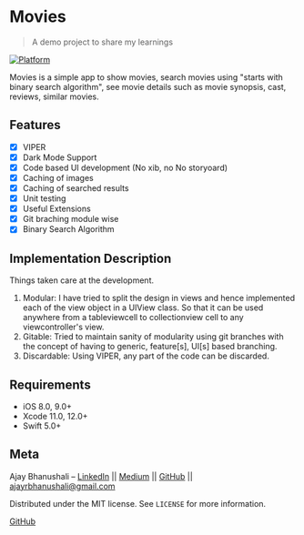 # Movies
> A demo project to share my learnings 

[![Platform](https://img.shields.io/cocoapods/p/LFAlertController.svg?style=flat)](http://cocoapods.org/pods/LFAlertController)

Movies is a simple app to show movies, search movies using "starts with binary search algorithm", see movie details such as movie synopsis, cast, reviews, similar movies.

## Features

- [x] VIPER
- [x] Dark Mode Support
- [x] Code based UI development (No xib, no No storyoard)
- [x] Caching of images
- [x] Caching of searched results
- [x] Unit testing
- [x] Useful Extensions
- [x] Git braching module wise
- [x] Binary Search Algorithm

## Implementation Description

Things taken care at the development.

1. Modular: I have tried to split the design in views and hence implemented each of the view object in a UIView class. So that it can be used anywhere from a tableviewcell to collectionview cell to any viewcontroller's view. 
2. Gitable: Tried to maintain sanity of modularity using git branches with the concept of having to generic, feature[s], UI[s] based branching.
3. Discardable: Using VIPER, any part of the code can be discarded.

## Requirements

- iOS 8.0, 9.0+
- Xcode 11.0, 12.0+
- Swift 5.0+

## Meta

Ajay Bhanushali – [LinkedIn](https://www.linkedin.com/in/ajaybhanushali/) || [Medium] || [GitHub](https://github.com/AjayBhanushali) || ajayrbhanushali@gmail.com

Distributed under the MIT license. See ``LICENSE`` for more information.

[GitHub](https://github.com/AjayBhanushali)

[swift-image]:https://img.shields.io/badge/swift-3.0-orange.svg
[Medium]:https://medium.com/@ajayrbhanushali
[swift-url]: https://swift.org/
[license-image]: https://img.shields.io/badge/License-MIT-blue.svg
[license-url]: LICENSE
[travis-image]: https://img.shields.io/travis/dbader/node-datadog-metrics/master.svg?style=flat-square
[travis-url]: https://travis-ci.org/dbader/node-datadog-metrics
[codebeat-image]: https://codebeat.co/badges/c19b47ea-2f9d-45df-8458-b2d952fe9dad
[codebeat-url]: https://codebeat.co/projects/github-com-vsouza-awesomeios-com

